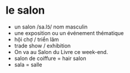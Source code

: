 
# le salon
- un salon	/sa.lɔ̃/	nom masculin	
- une exposition ou un événement thématique	
- hội chợ / triển lãm	
- trade show / exhibition	
- On va au Salon du Livre ce week-end.	
- salon de coiffure = hair salon	
- sala = salle